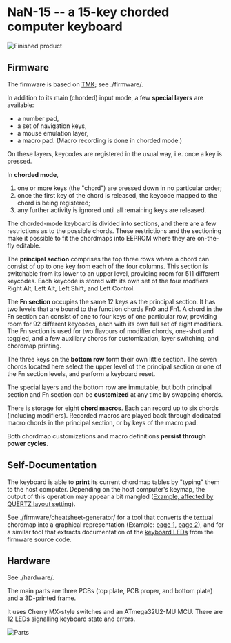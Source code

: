 NaN-15 -- a 15-key chorded computer keyboard
============================================

![Finished product](http://i.imgur.com/UGswMU8.jpg)

Firmware
--------

The firmware is based on [TMK](https://github.com/tmk/tmk_keyboard);
see ./firmware/.

In addition to its main (chorded) input mode, a few __special layers__
are available:

- a number pad,
- a set of navigation keys,
- a mouse emulation layer,
- a macro pad. (Macro recording is done in chorded mode.)

On these layers, keycodes are registered in the usual way, i.e. once
a key is pressed.

In __chorded mode__,

1. one or more keys (the "chord") are pressed down in no particular
   order;
2. once the first key of the chord is released, the keycode mapped to
   the chord is being registered;
3. any further activity is ignored until all remaining keys are
   released.

The chorded-mode keyboard is divided into sections, and there are a
few restrictions as to the possible chords.  These restrictions and
the sectioning make it possible to fit the chordmaps into EEPROM where
they are on-the-fly editable.

The __principal section__ comprises the top three rows where a chord can
consist of up to one key from each of the four columns. This section
is switchable from its lower to an upper level, providing room for 511
different keycodes.  Each keycode is stored with its own set of the
four modfiers Right Alt, Left Alt, Left Shift, and Left Control.

The __Fn section__ occupies the same 12 keys as the principal section.
It has two levels that are bound to the function chords Fn0 and Fn1.
A chord in the Fn section can consist of one to four keys of one
particular row, providing room for 92 different keycodes, each with
its own full set of eight modifiers.  The Fn section is used for two
flavours of modifier chords, one-shot and toggled, and a few auxiliary
chords for customization, layer switching, and chordmap printing.

The three keys on the __bottom row__ form their own little section.  The
seven chords located here select the upper level of the principal
section or one of the Fn section levels, and perform a keyboard reset.

The special layers and the bottom row are immutable, but both
principal section and Fn section can be __customized__ at any time by
swapping chords.

There is storage for eight __chord macros__.  Each can record up to six
chords (including modifiers).  Recorded macros are played back through
dedicated macro chords in the principal section, or by keys of the
macro pad.

Both chordmap customizations and macro definitions __persist through
power cycles__.


Self-Documentation
------------------

The keyboard is able to __print__ its current chordmap tables by
"typing" them to the host computer.  Depending on the host computer's
keymap, the output of this operation may appear a bit mangled
([Example, affected by QUERTZ layout
setting](https://trebb.github.io/nan-15/chordmap.txt)).

See ./firmware/cheatsheet-generator/ for a tool that converts the
textual chordmap into a graphical representation (Example: [page
1](https://trebb.github.io/nan-15/default-chordmap1.svg), [page
2](https://trebb.github.io/nan-15/default-chordmap2.svg)), and for a
similar tool that extracts documentation of the [keyboard
LEDs](https://trebb.github.io/nan-15/leds.svg) from the firmware
source code.


Hardware
--------

See ./hardware/.

The main parts are three PCBs (top plate, PCB proper, and bottom
plate) and a 3D-printed frame.

It uses Cherry MX-style switches and an ATmega32U2-MU MCU.  There are
12 LEDs signalling keyboard state and errors.

![Parts](http://i.imgur.com/Hco3Ytr.jpg)
